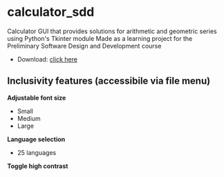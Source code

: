 # calculator_sdd
 Calculator GUI that provides solutions for arithmetic and geometric series using Python's Tkinter module
 Made as a learning project for the Preliminary Software Design and Development course
 - Download: <a id="raw-url" href="https://github.com/tomasvana10/calculator_sdd/archive/refs/heads/main.zip">click here</a>
 
 ## Inclusivity features (accessibile via file menu)
**Adjustable font size**
 - Small
 - Medium
 - Large

**Language selection**
- 25 languages

**Toggle high contrast**


